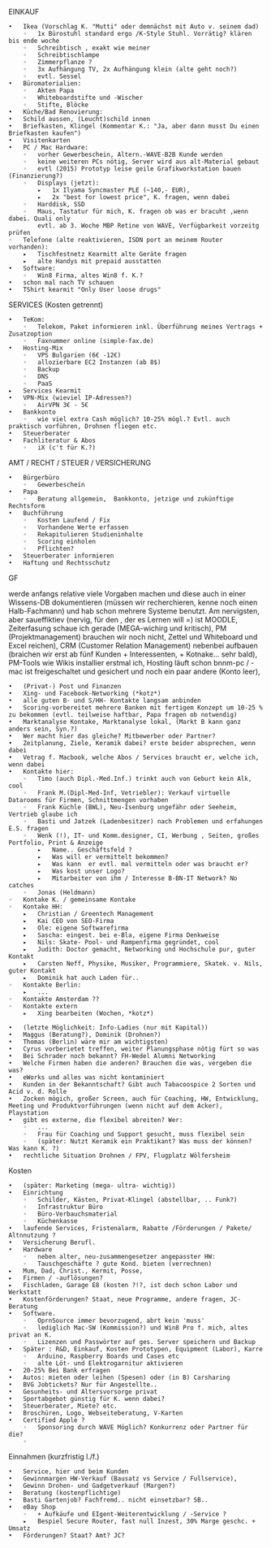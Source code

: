 EINKAUF

	•	Ikea (Vorschlag K. "Mutti" oder demnächst mit Auto v. seinem dad)
		◦	1x Bürostuhl standard ergo /K-Style Stuhl. Vorrätig? klären bis ende woche
		◦	Schreibtisch , exakt wie meiner
		◦	Schreibtischlampe
		◦	Zimmerpflanze ?
		◦	3x Aufhängung TV, 2x Aufhängung klein (alte geht noch?)
		◦	evtl. Sessel
	•	Büromaterialien:
		◦	Akten Papa
		◦	Whiteboardstifte und -Wischer
		◦	Stifte, Blöcke
	•	Küche/Bad Renovierung:
	•	Schild aussen, (Leucht)schild innen
	•	Briefkasten, Klingel (Kommentar K.: "Ja, aber dann musst Du einen Briefkasten kaufen")
	•	Visitenkarten
	•	PC / Mac Hardware:
		◦	vorher Gewerbeschein, Altern.-WAVE-B2B Kunde werden
		◦	keine weiteren PCs nötig, Server wird aus alt-Material gebaut
		◦	evtl (2015) Prototyp leise geile Grafikworkstation bauen (Finanzierung?)
		◦	Displays (jetzt):
			▸	1x Ilyama Syncmaster PLE (~140,- EUR), 
			▸	2x "best for lowest price", K. fragen, wenn dabei
		◦	Harddisk, SSD
		◦	Maus, Tastatur für mich, K. fragen ob was er bracuht ,wenn dabei. Quali only
			evtl. ab 3. Woche MBP Retine von WAVE, Verfügbarkeit vorzeitg prüfen
	◦	Telefone (alte reaktivieren, ISDN port an meinem Router vorhanden):
		▸	Tischfestnetz Kearmitt alte Geräte fragen
		▸	alte Handys mit prepaid ausstatten
	•	Software:
		◦	Win8 Firma, altes Win8 f. K.?
	•	schon mal nach TV schauen
	•	TShirt kearmit "Only User loose drugs"


SERVICES (Kosten getrennt)

	•	TeKom:
		◦	Telekom, Paket informieren inkl. Überführung meines Vertrags + Zusatzoption
		◦	Faxnummer online (simple-fax.de)
	•	Hosting-Mix
		◦	VPS Bulgarien (6€ -12€)
		◦	allozierbare EC2 Instanzen (ab 8$)
		◦	Backup
		◦	DNS
		◦	PaaS
	▸	Services Kearmit 
	•	VPN-Mix (wieviel IP-Adressen?)
		◦	AirVPN 3€ - 5€
	•	Bankkonto
		◦	wie viel extra Cash möglich? 10-25% mögl.? Evtl. auch praktisch vorführen, Drohnen fliegen etc.
	•	Steuerberater
	•	Fachliteratur & Abos
		◦	iX (c't für K.?) 










AMT / RECHT / STEUER / VERSICHERUNG

	•	Bürgerbüro
		◦	Gewerbeschein
	•	Papa
		◦	Beratung allgemein,  Bankkonto, jetzige und zukünftige Rechtsform
	•	Buchführung
		◦	Kosten Laufend / Fix
		◦	Vorhandene Werte erfassen
		◦	Rekapitulieren Studieninhalte
		◦	Scoring einholen
		◦	Pflichten?
	•	Steuerberater informieren
	•	Haftung und Rechtsschutz

GF

werde anfangs relative viele Vorgaben machen und diese auch in einer Wissens-DB dokumentieren (müssen wir recherchieren, kenne noch einen Halb-Fachmann) und hab schon mehrere Systeme benutzt. Am nervigsten, aber saueffiktiev (nervig, für den , der es Lernen will =) ist MOODLE, Zeiterfasung schaue ich gerade (MEGA-wichirg und kritisch), PM (Projektmanagement) brauchen wir noch nicht, Zettel und Whiteboard und Excel reichen), CRM (Customer Relation Management) nebenbei aufbauen (braichen wir erst ab fünf Kunden + Interessenten, + Kotnake... sehr bald), PM-Tools wie Wikis installier erstmal ich, Hosting läuft schon bnnm-pc / -mac ist freigeschaltet und gesichert und noch ein paar andere (Konto leer),

	•	(Privat-) Post und Finanzen
	•	Xing- und Facebook-Networking (*kotz*)
	•	alle guten B- und S/HH- Kontakte langsam anbinden
	•	Scoring-vorbereitet mehrere Banken mit fertigem Konzept um 10-25 % zu bekommen (evtl. teilweise haftbar, Papa fragen ob notwendig)
	•	Marktanalyse Kontake, Marktanalyse lokal, (Markt B kann ganz anders sein, Syn.?)
	•	Wer macht hier das gleiche? Mitbewerber oder Partner?
	•	Zeitplanung, Ziele, Keramik dabei? erste beider absprechen, wenn dabei
	•	Vetrag f. Macbook, welche Abos / Services braucht er, welche ich, wenn dabei
	•	Kontakte hier: 
		◦	Timo (auch Dipl.-Med.Inf.) trinkt auch von Geburt kein Alk, cool
		◦	Frank M.(Dipl-Med-Inf, Vetriebler): Verkauf virtuelle Datarooms für Firmen, Schnittmengen vorhaben
		◦	Frank Küchle (BWL), Neu-Isenburg ungefähr oder Seeheim, Vertrieb glaube ich
		◦	Basti und Jatzek (Ladenbesitzer) nach Problemen und erfahungen E.S. fragen
		◦	Wenk (!), IT- und Komm.designer, CI, Werbung , Seiten, großes Portfolio, Print & Anzeige
			▸	Name.. Geschäftsfeld ?
			▸	Was will er vermittelt bekommen? 
			▸	Was kann  er evtl. mal vermitteln oder was braucht er?
			▸	Was kost unser Logo?
			▸	Mitarbeiter von ihm / Interesse B-BN-IT Network? No catches
		◦	Jonas (Heldmann)
	◦	Kontake K. / gemeinsame Kontake
	◦	Kontake HH:
		▸	Christian / Greentech Management
		▸	Kai CEO von SEO-Firma
		▸	Ole: eigene Softwarefirma
		▸	Sascha: eingest. bei e-Bla, eigene Firma Denkweise
		▸	Nils: Skate- Pool- und Rampenfirma gegründet, cool
		▸	Judith: Doctor gemacht, Networking und Hochschule pur, guter Kontakt
		▸	Carsten Neff, Physike, Musiker, Programmiere, Skatek. v. Nils, guter Kontakt
		▸	Dominik hat auch Laden für..
	◦	Kontakte Berlin:
		▸	...
	◦	Kontakte Amsterdam ??
	◦	Kontakte extern
		▸	Xing bearbeiten (Wochen, *kotz*)

	•	(letzte Möglichkeit: Info-Ladies (nur mit Kapital))
	•	Maggus (Beratung?), Dominik (Drohnen?)
	•	Thomas (Berlin) wäre mir am wichtigsten)
	•	Cyrus vorberietet treffen, weiter Planungsphase nötig fürt so was 
	•	Bei Schrader noch bekannt? FH-Wedel Alumni Networking
	•	Welche Firmen haben die anderen? Brauchen die was, vergeben die was?
	•	eWorks und alles was nicht kontaminiert
	•	Kunden in der Bekanntschaft? Gibt auch Tabacoospice 2 Sorten und Acid v. d. Rolle
	•	Zocken mögich, großer Screen, auch für Coaching, HW, Entwicklung, Meeting und Produktvorführungen (wenn nicht auf dem Acker), Playstation
	•	gibt es externe, die flexibel abreiten? Wer:
		◦	...
		◦	Frau für Coaching und Support gesucht, muss flexibel sein
		◦	(später: Nutzt Keramik ein Praktikant? Was muss der können? Was kann K. ?)
	•	rechtliche Situation Drohnen / FPV, Flugplatz Wölfersheim

Kosten

	•	(später: Marketing (mega- ultra- wichtig))
	•	Einrichtung
		◦	Schilder, Kästen, Privat-Klingel (abstellbar, .. Funk?)
		◦	Infrastruktur Büro
		◦	Büro-Verbauchsmaterial
		◦	Küchenkasse
	•	laufende Services, Fristenalarm, Rabatte /Förderungen / Pakete/ Altnnutzung ?
	•	Versicherung Berufl.
	•	Hardware
		◦	neben alter, neu-zusammengesetzer angepasster HW:
		◦	Tauschgeschäfte ? gute Kond. bieten (verrechnen)
	▸	Mum, Dad, Christ., Kermit, Posse, 
	▸	Firmen / -auflösungen? 
	▸	Fischladen, Garage E8 (kosten ?!?, ist doch schon Labor und Werkstatt
	•	Kostenförderungen? Staat, neue Programme, andere fragen, JC-Beratung
	•	Software.
		◦	OprnSource immer bevorzugend, abrt kein 'muss' 
		◦	lediglich Mac-SW (Kommission?) und Win8 Pro f. mich, altes privat an K.
		◦	Lizenzen und Passwörter auf ges. Server speichern und Backup
	•	Später : R&D, Einkauf, Kosten Prototypen, Equipment (Labor), Karre
		◦	Arduino, Raspberry Boards und Cases etc
		◦	alte Löt- und Elektrogarnitur aktivieren
	•	20-25% Bei Bank erfragen
	•	Autos: mieten oder leihen (Spesen) oder (in B) Carsharing
	•	BVG Jobtickets? Nur für Angestellte..
	•	Gesunheits- und Altersvorsorge privat
	•	Sportabgebot günstig für K. wenn dabei?
	•	Steuerberater, Miete? etc.
	•	Broschüren, Logo, Webseiteberatung, V-Karten
	•	Certified Apple ? 
		◦	Sponsoring durch WAVE Möglich? Konkurrenz oder Partner für die?
		◦	

Einnahmen (kurzfristig l./f.)

	•	Service, hier und beim Kunden
	•	Gewinnmargen HW-Verkauf (Bausatz vs Service / Fullservice), 
	•	Gewinn Drohen- und Gadgetverkauf (Margen?)
	•	Beratung (kostenpflichtige)
	•	Basti Gartenjob? Fachfremd.. nicht einsetzbar? SB..
	•	eBay Shop
		◦	+ Aufkäufe und EIgent-Weiterentwicklung / -Service ?
		▸	Bespiel Secure Router, fast null Inzest, 30% Marge geschc. + Umsatz
	•	Förderungen? Staat? Amt? JC?
